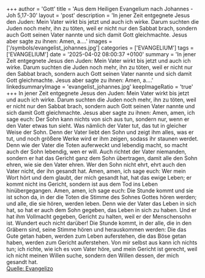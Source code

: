 +++
author = 'Gott'
title = 'Aus dem Heiligen Evangelium nach Johannes - Joh 5,17-30'
layout = 'post'
description = 'In jener Zeit entgegnete Jesus den Juden: Mein Vater wirkt bis jetzt und auch ich wirke. Darum suchten die Juden noch mehr, ihn zu töten, weil er nicht nur den Sabbat brach, sondern auch Gott seinen Vater nannte und sich damit Gott gleichmachte. Jesus aber sagte zu ihnen: Amen, a....'
images = ['/symbols/evangelist_johannes.jpg']
categories = ['EVANGELIUM']
tags = ['EVANGELIUM']
date = '2025-04-02 08:00:37 +0100'
summary = 'In jener Zeit entgegnete Jesus den Juden: Mein Vater wirkt bis jetzt und auch ich wirke. Darum suchten die Juden noch mehr, ihn zu töten, weil er nicht nur den Sabbat brach, sondern auch Gott seinen Vater nannte und sich damit Gott gleichmachte. Jesus aber sagte zu ihnen: Amen, a....'
linkedsummaryImage = 'evangelist_johannes.jpg'
keepImageRatio = 'true'
+++
In jener Zeit entgegnete Jesus den Juden: Mein Vater wirkt bis jetzt und auch ich wirke.
Darum suchten die Juden noch mehr, ihn zu töten, weil er nicht nur den Sabbat brach, sondern auch Gott seinen Vater nannte und sich damit Gott gleichmachte.
Jesus aber sagte zu ihnen: Amen, amen, ich sage euch: Der Sohn kann nichts von sich aus tun, sondern nur, wenn er den Vater etwas tun sieht.<!--more--> Was nämlich der Vater tut, das tut in gleicher Weise der Sohn.
Denn der Vater liebt den Sohn und zeigt ihm alles, was er tut, und noch größere Werke wird er ihm zeigen, sodass ihr staunen werdet.
Denn wie der Vater die Toten auferweckt und lebendig macht, so macht auch der Sohn lebendig, wen er will.
Auch richtet der Vater niemanden, sondern er hat das Gericht ganz dem Sohn übertragen,
damit alle den Sohn ehren, wie sie den Vater ehren. Wer den Sohn nicht ehrt, ehrt auch den Vater nicht, der ihn gesandt hat.
Amen, amen, ich sage euch: Wer mein Wort hört und dem glaubt, der mich gesandt hat, hat das ewige Leben; er kommt nicht ins Gericht, sondern ist aus dem Tod ins Leben hinübergegangen.
Amen, amen, ich sage euch: Die Stunde kommt und sie ist schon da, in der die Toten die Stimme des Sohnes Gottes hören werden; und alle, die sie hören, werden leben.
Denn wie der Vater das Leben in sich hat, so hat er auch dem Sohn gegeben, das Leben in sich zu haben.
Und er hat ihm Vollmacht gegeben, Gericht zu halten, weil er der Menschensohn ist.
Wundert euch nicht darüber! Die Stunde kommt, in der alle, die in den Gräbern sind, seine Stimme hören
und herauskommen werden: Die das Gute getan haben, werden zum Leben auferstehen, die das Böse getan haben, werden zum Gericht auferstehen.
Von mir selbst aus kann ich nichts tun; ich richte, wie ich es vom Vater höre, und mein Gericht ist gerecht, weil ich nicht meinen Willen suche, sondern den Willen dessen, der mich gesandt hat.<br> [Quelle: Evangelizo](https://evangeliumtagfuertag.org/DE/gospel)